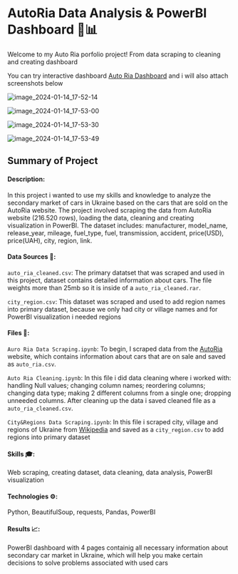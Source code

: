 # AutoRia Data Analysis & PowerBI Dashboard 🚗📊
Welcome to my Auto Ria porfolio project! From data scraping to cleaning and creating dashboard

You can try interactive dashboard [Auto Ria Dashboard](https://app.powerbi.com/view?r=eyJrIjoiYzc5NDFlZDYtY2YyYS00ZWU5LThkNWEtNDljOTkzZDU2MTliIiwidCI6ImRmODY3OWNkLWE4MGUtNDVkOC05OWFjLWM4M2VkN2ZmOTVhMCJ9&pageName=ReportSection) 
and i will also attach screenshots below

![image_2024-01-14_17-52-14](https://github.com/FuadAnalyst/Portfolio-Project-AutoRia/assets/156589453/12a3a2bd-8972-477f-b82c-45093353db04)

![image_2024-01-14_17-53-00](https://github.com/FuadAnalyst/Portfolio-Project-AutoRia/assets/156589453/84ea648e-d4bf-41b2-9154-e9776da46f8e)

![image_2024-01-14_17-53-30](https://github.com/FuadAnalyst/Portfolio-Project-AutoRia/assets/156589453/e02944a1-14f2-4619-9288-49091591294d)

![image_2024-01-14_17-53-49](https://github.com/FuadAnalyst/Portfolio-Project-AutoRia/assets/156589453/31a5c66b-d92b-4911-bdce-111645716e3f)

## Summary of Project
#### Description: 
In this project i wanted to use my skills and knowledge to analyze the secondary market of cars in Ukraine 
based on the cars that are sold on the AutoRia website.
The project involved scraping the data from AutoRia website (216.520 rows), loading the data, cleaning and creating visualization in PowerBI.
The dataset includes: manufacturer, model_name, release_year, mileage, fuel_type, fuel, transmission, accident, price(USD), price(UAH), city, region, link.

#### Data Sources 📂:
`auto_ria_cleaned.csv`: The primary datatset that was scraped and used in this project, dataset contains detailed information about cars. The file weights more than 25mb so it is inside of a `auto_ria_cleaned.rar`.

`city_region.csv`: This dataset was scraped and used to add region names into primary dataset, because we only had city or village names and for PowerBI visualization i needed regions

#### Files 📁:
`Auro Ria Data Scraping.ipynb`: To begin, I scraped data from the [AutoRia](https://auto.ria.com/uk/) website, which contains information about cars that are on sale and saved as `auto_ria.csv`.

`Auto Ria Cleaning.ipynb`: In this file i did data cleaning where i worked with: handling Null values; changing column names; reordering columns; changing data type; making 2 different columns from a single one; dropping unneeded columns. After cleaning up the data i saved cleaned file as a `auto_ria_cleaned.csv`.

`City&Regions Data Scraping.ipynb`: In this file i scraped city, village and regions of Ukraine from [Wikipedia](https://uk.wikipedia.org/wiki/%D0%9C%D1%96%D1%81%D1%82%D0%B0_%D0%A3%D0%BA%D1%80%D0%B0%D1%97%D0%BD%D0%B8_(%D1%81%D0%BF%D0%B8%D1%81%D0%BE%D0%BA)) and saved as a `city_region.csv` to add regions into primary dataset

#### Skills 🎓: 
Web scraping, creating dataset, data cleaning, data analysis, PowerBI visualization

#### Technologies ⚙️:
Python, BeautifulSoup, requests, Pandas, PowerBI

#### Results 📈:
PowerBI dashboard with 4 pages containig all necessary information about secondary car market in Ukraine, which will help you make certain decisions to solve problems associated with used cars
